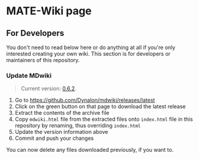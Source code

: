 # MATE-Wiki page

## For Developers

You don't need to read below here or do anything at all if you're only interested creating your own wiki. This section is for developers or maintainers of this repository.

### Update MDwiki

> Current version: [0.6.2](https://git.io/HBH5Wg).

1. Go to https://github.com/Dynalon/mdwiki/releases/latest
1. Click on the green button on that page to download the latest release
1. Extract the contents of the archive file
1. Copy `mdwiki.html` file from the extracted files onto `index.html` file in this repository by renaming, thus overriding `index.html`
1. Update the version information above
1. Commit and push your changes

You can now delete any files downloaded previously, if you want to.
